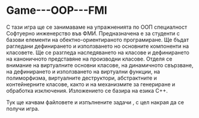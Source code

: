 # Game---OOP---FMI

  С тази игра ще се занимаваме на упражненията по ООП специалност Софтуерно инженерство във ФМИ. Предназначена е за студенти с базови елементи на обектно-ориентираното програмиране. Ще бъдат рагледани дефинирането и използването но основните компоненти  на класовете. Ще се разгледа наследяването на класове и дефинирането на каноничното представяне на производни класове. Отделя се внимание на виртуалните основни класове, на динамичното свързване, на дефинирането и използването на виртуални функции, на полиморфизма, виртуалните деструктори, абстрактните и контейнерните класове, както и на механизмите за генериране и обработка изключения. Изложението се базира на езика C++.
  
Тук ще качвам файловете и изпълнените задачи , с цел накрая да се получи игра.
